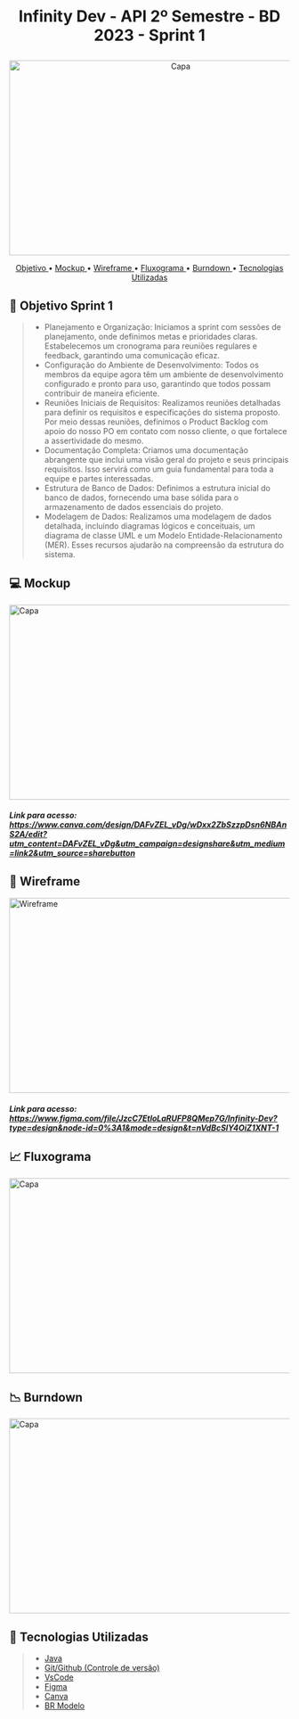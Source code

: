 # <p align = "center"> Infinity Dev - API 2º Semestre - BD 2023 - Sprint 1

<p align = "center"><img src="https://github.com/InfinityDevAPI/InfintyDev/assets/111203231/361c4683-551a-4763-b88c-5e6c0852e401" alt="Capa" style="width:600px;height:350px;"></p>

<p align="center">
  <a href ="#dart-objetivo-sprint-1"> Objetivo </a>  •
  <a href="#computer-mockup"> Mockup </a> •
  <a href="#electric_plug-wireframe"> Wireframe </a> • 
  <a href ="#chart_with_upwards_trend-fluxograma"> Fluxograma </a>  •
  <a href="#chart_with_downwards_trend-burndown"> Burndown </a> •
  <a href="#bookmark-tecnologias-utilizadas"> Tecnologias Utilizadas </a>
</p>

## :dart: Objetivo Sprint 1
> * Planejamento e Organização: Iniciamos a sprint com sessões de planejamento, onde definimos metas e prioridades claras. Estabelecemos um cronograma para reuniões regulares e feedback, garantindo uma comunicação eficaz.
> * Configuração do Ambiente de Desenvolvimento: Todos os membros da equipe agora têm um ambiente de desenvolvimento configurado e pronto para uso, garantindo que todos possam contribuir de maneira eficiente.
> * Reuniões Iniciais de Requisitos: Realizamos reuniões detalhadas para definir os requisitos e especificações do sistema proposto. Por meio dessas reuniões, definimos o Product Backlog com apoio do nosso PO em contato com nosso cliente, o que fortalece a assertividade do mesmo.
> * Documentação Completa: Criamos uma documentação abrangente que inclui uma visão geral do projeto e seus principais requisitos. Isso servirá como um guia fundamental para toda a equipe e partes interessadas.
> * Estrutura de Banco de Dados: Definimos a estrutura inicial do banco de dados, fornecendo uma base sólida para o armazenamento de dados essenciais do projeto.
> * Modelagem de Dados: Realizamos uma modelagem de dados detalhada, incluindo diagramas lógicos e conceituais, um diagrama de classe UML e um Modelo Entidade-Relacionamento (MER). Esses recursos ajudarão na compreensão da estrutura do sistema.

## :computer: Mockup
<p><img src="https://github.com/InfinityDevAPI/InfintyDev/assets/111203231/a7c2866d-01b2-4584-9707-c33c92838ec2" alt="Capa" style="width:600px;height:350px;"></p>

##### Link para acesso: https://www.canva.com/design/DAFvZEL_vDg/wDxx2ZbSzzpDsn6NBAnS2A/edit?utm_content=DAFvZEL_vDg&utm_campaign=designshare&utm_medium=link2&utm_source=sharebutton

## :electric_plug: Wireframe
<p><img src="https://github.com/InfinityDevAPI/InfintyDev/assets/111203231/36175ceb-2ec1-4c12-ad8c-5bba062de37b" alt="Wireframe" style="width:600px;height:350px;"></p>

##### Link para acesso: https://www.figma.com/file/JzcC7EtloLaRUFP8QMep7G/Infinity-Dev?type=design&node-id=0%3A1&mode=design&t=nVdBcSIY4OiZ1XNT-1

## :chart_with_upwards_trend: Fluxograma
<p><img src="https://github.com/InfinityDevAPI/InfintyDev/assets/111203231/17c8421e-3db8-4f80-87c6-ac923ae3e3d9" alt="Capa" style="width:600px;height:350px;"></p>

## :chart_with_downwards_trend: Burndown
<p><img src="https://github.com/InfinityDevAPI/InfintyDev/assets/111203231/6417383d-4c2d-4745-8b99-9ed7474bde04" alt="Capa" style="width:600px;height:350px;"></p>

## :bookmark: Tecnologias Utilizadas
> * [Java](https://www.java.com/pt-BR/)
> * [Git/Github (Controle de versão)](https://github.com/)
> * [VsCode](https://code.visualstudio.com/)
> * [Figma](https://www.figma.com/)
> * [Canva](https://www.canva.com/)
> * [BR Modelo](https://app.brmodeloweb.com/)

